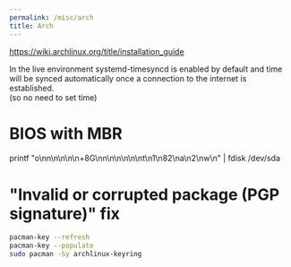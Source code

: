 ```yaml
---
permalink: /misc/arch
title: Arch
---
```



<https://wiki.archlinux.org/title/installation_guide>


In the live environment systemd-timesyncd is enabled by default and time will be synced automatically once a connection to the internet is established.
<br>
(so no need to set time)


 
# BIOS with MBR

printf "o\nn\n\n\n\n+8G\nn\n\n\n\n\nt\n1\n82\na\n2\nw\n" | fdisk /dev/sda


# "Invalid or corrupted package (PGP signature)" fix

```bash
pacman-key --refresh
pacman-key --populate
sudo pacman -Sy archlinux-keyring
```
